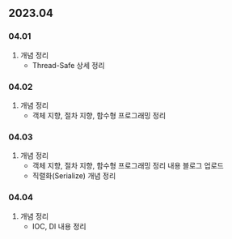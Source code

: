 ## 2023.04
### 04.01
1. 개념 정리
    + Thread-Safe 상세 정리
### 04.02
1. 개념 정리
    + 객체 지향, 절차 지향, 함수형 프로그래밍 정리
### 04.03
1. 개념 정리
   + 객체 지향, 절차 지향, 함수형 프로그래밍 정리 내용 블로그 업로드
   + 직렬화(Serialize) 개념 정리
### 04.04
1. 개념 정리
   + IOC, DI 내용 정리